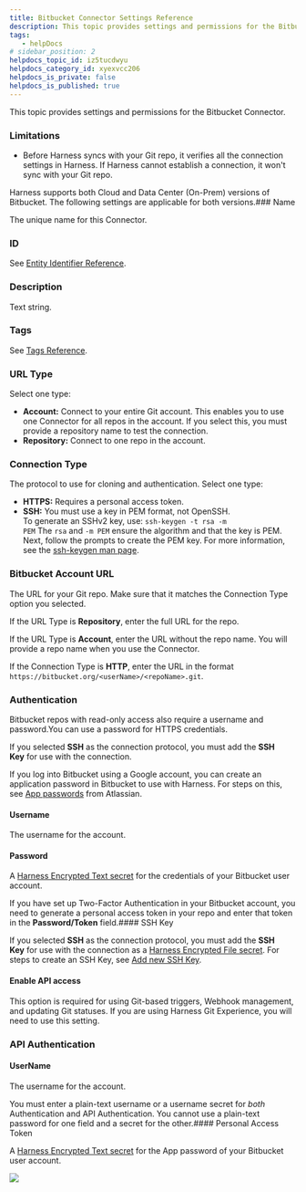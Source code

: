 ```yaml
---
title: Bitbucket Connector Settings Reference
description: This topic provides settings and permissions for the Bitbucket Connector.
tags: 
   - helpDocs
# sidebar_position: 2
helpdocs_topic_id: iz5tucdwyu
helpdocs_category_id: xyexvcc206
helpdocs_is_private: false
helpdocs_is_published: true
---
```


This topic provides settings and permissions for the Bitbucket Connector.

### Limitations

* Before Harness syncs with your Git repo, it verifies all the connection settings in Harness. If Harness cannot establish a connection, it won't sync with your Git repo.

Harness supports both Cloud and Data Center (On-Prem) versions of Bitbucket. The following settings are applicable for both versions.### Name

The unique name for this Connector.

### ID

See [Entity Identifier Reference](/article/li0my8tcz3-entity-identifier-reference).

### Description

Text string.

### Tags

See [Tags Reference](/article/i8t053o0sq-tags-reference).

### URL Type

Select one type:

* **Account:** Connect to your entire Git account. This enables you to use one Connector for all repos in the account. If you select this, you must provide a repository name to test the connection.
* **Repository:** Connect to one repo in the account.

### Connection Type

The protocol to use for cloning and authentication. Select one type:

* **HTTPS:** Requires a personal access token.
* **SSH:** You must use a key in PEM format, not OpenSSH.  
To generate an SSHv2 key, use: `ssh-keygen -t rsa -m PEM` The `rsa` and `-m PEM` ensure the algorithm and that the key is PEM. Next, follow the prompts to create the PEM key. For more information, see the [ssh-keygen man page](https://linux.die.net/man/1/ssh-keygen).

### Bitbucket Account URL

The URL for your Git repo. Make sure that it matches the Connection Type option you selected.

If the URL Type is **Repository**, enter the full URL for the repo.

If the URL Type is **Account**, enter the URL without the repo name. You will provide a repo name when you use the Connector.

If the Connection Type is **HTTP**, enter the URL in the format `https://bitbucket.org/<userName>/<repoName>.git`.

### Authentication

Bitbucket repos with read-only access also require a username and password.You can use a password for HTTPS credentials.

If you selected **SSH** as the connection protocol, you must add the **SSH Key** for use with the connection. 

If you log into Bitbucket using a Google account, you can create an application password in Bitbucket to use with Harness. For steps on this, see [App passwords](https://confluence.atlassian.com/bitbucket/app-passwords-828781300.html) from Atlassian.

#### Username

The username for the account.

#### Password

A [Harness Encrypted Text secret](/article/osfw70e59c-add-text-secrets) for the credentials of your Bitbucket user account.

If you have set up Two-Factor Authentication in your Bitbucket account, you need to generate a personal access token in your repo and enter that token in the **Password/Token** field.#### SSH Key

If you selected **SSH** as the connection protocol, you must add the **SSH Key** for use with the connection as a [Harness Encrypted File secret](/article/77tfo7vtea-add-file-secrets). For steps to create an SSH Key, see [Add new SSH Key](https://support.atlassian.com/bitbucket-cloud/docs/set-up-an-ssh-key/).

#### Enable API access

This option is required for using Git-based triggers, Webhook management, and updating Git statuses. If you are using Harness Git Experience, you will need to use this setting.

### API Authentication

#### UserName

The username for the account.

You must enter a plain-text username or a username secret for *both* Authentication and API Authentication. You cannot use a plain-text password for one field and a secret for the other.#### Personal Access Token

A [Harness Encrypted Text secret](/article/osfw70e59c-add-text-secrets) for the App password of your Bitbucket user account.

![](https://files.helpdocs.io/i5nl071jo5/articles/iz5tucdwyu/1646296801499/screenshot-2022-03-03-at-9-58-15-am.png)